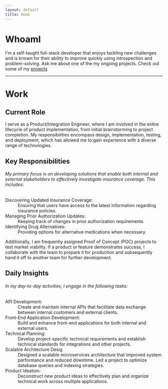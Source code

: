 ```yaml
---
layout: default
title: Home
---
```


# WhoamI

I'm a self-taught full-stack developer that enjoys tackling new challenges and is known for their ability to improve quickly using introspection and problem-solving. Ask me about one of the my ongoing projects. Check out some of my [projects](./project_review.html)

* * *

# Work

## Current Role
I serve as a Product/Integration Engineer, where I am involved in the entire lifecycle of product implementation, from initial brainstorming to project completion. My responsibilities encompass design, implementation, testing, and deployment, which has allowed me to gain experience with a diverse range of technologies.

## Key Responsibilities

###### My primary focus is on developing solutions that enable both internal and external stakeholders to effectively investigate insurance coverage. This includes:

<dl>
<dt>Discovering Updated Insurance Coverage:</dt>
  <dd>Ensuring that users have access to the latest information regarding insurance policies.</dd>
<dt>Managing Prior Authorization Updates:</dt> 
  <dd>Keeping track of changes in prior authorization requirements.</dd>
<dt>Identifying Drug Alternatives:</dt>
  <dd>Providing options for alternative medications when necessary.</dd>
</dl>

Additionally, I am frequently assigned Proof of Concept (POC) projects to test market viability. If a product or feature demonstrates success, I collaborate with the team to prepare it for production and subsequently hand it off to another team for further development.

## Daily Insights
###### In my day-to-day activities, I engage in the following tasks:

<dl>
<dt>API Development:</dt>
  <dd> Create and maintain internal APIs that facilitate data exchange between internal customers and external clients.</dd>
<dt>Front-End Application Development:</dt>
  <dd>Build and enhance front-end applications for both internal and external users.</dd>
<dt>Technical Planning:</dt>
  <dd> Develop project-specific technical requirements and establish technical standards for integrations and other projects.</dd>
<dt>Scalable Architecture Desig</dt>
  <dd>Designed a scalable microservices architecture that improved system performance and reduced downtime.  Led a project to optimize database queries and indexing strategies.</dd>
<dt>Product Ideation:</dt>
  <dd>Deconstruct new product ideas to effectively plan and organize technical work across multiple applications.</dd>
</dl>
